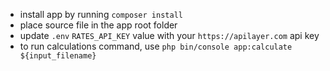 - install app by running `composer install`
- place source file in the app root folder
- update `.env` `RATES_API_KEY` value with your `https://apilayer.com` api key
- to run calculations command, use `php bin/console app:calculate ${input_filename}`
